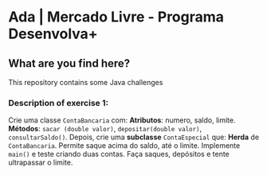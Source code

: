 # Ada | Mercado Livre - Programa Desenvolva+
## What are you find here?
This repository contains some Java challenges

### Description of exercise 1:
Crie uma classe `ContaBancaria` com:
**Atributos**: numero, saldo, limite.
**Métodos**: `sacar (double valor)`, `depositar(double valor)`, `consultarSaldo()`.
Depois, crie uma **subclasse** `ContaEspecial` que:
**Herda** de `ContaBancaria`.
Permite saque acima do saldo, até o limite.
Implemente `main()` e teste criando duas contas. Faça saques, depósitos e tente ultrapassar o limite.